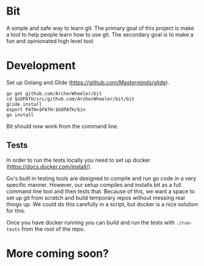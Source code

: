 # Bit

A simple and safe way to learn git. The primary goal of this project is make a tool to help people learn how to use git. The secondary goal is to make a fun and opinionated high level tool.

# Development

Set up Golang and Glide (https://github.com/Masterminds/glide).

```shell
go get github.com/ArcherWheeler/bit
cd $GOPATH/src/github.com/ArcherWheeler/bit/bit
glide install
export PATH=$PATH:$GOPATH/bin
go install
```

Bit should now work from the command line.

## Tests

In order to run the tests locally you need to set up docker (https://docs.docker.com/install/).

Go's built in testing tools are designed to compile and run go code in a very specific manner. However, our setup compiles and installs bit as a full command line tool and then tests that. Because of this, we want a space to set up git from scratch and build temporary repos without messing real things up. We could do this carefully in a script, but docker is a nice solution for this.

Once you have docker running you can build and run the tests with `./run-tests` from the root of the repo.

# More coming soon?
